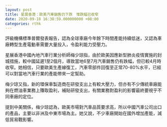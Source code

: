 ```yaml
---
layout: post
title: 星展香港：歐美汽車銷售仍下跌　惟跌幅已收窄
date: 2020-09-18 16:38:59.000000000 +08:00
categories: rthk
---
```


評級機構標準普爾發表報告，認為全球車廠今年餘下時間產能持續低迷，又認為車廠轉型生產電動車需要大量投入，令盈利能力受壓力。

星展香港中國內地汽車行業分析師梅少琼指，由於歐美因應新型肺炎疫情實施的封城措施，較中國延遲1至2個月，導致當地6至7月汽車銷售仍有跌幅，但已較4月時收窄。她相信，只要歐美生產線復工，汽車零部件回復至正常70-80%水平，已經可以對當地汽車行業的產能帶來一定幫助。

梅少琼又指，新的環保車製造商在研發支出上有較大壓力，但亦有不少傳統車廠能夠在燃油車業務上賺取盈利，補貼研發支出，有關業務對盈利的影響最終要視乎不同車廠的定位。

提到中美關係，梅少琼認為，歐美市場對汽車品質要求高，所以中國汽車公司出口的產品，主要以非洲及中東市場為主。她又說，不少車廠開始在國外增加產能，減低貿易戰影響。
